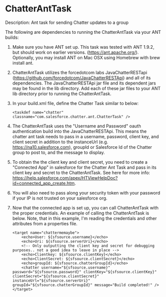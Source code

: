 ChatterAntTask
==============

Description: Ant task for sending Chatter updates to a group

The following are dependencies to running the ChatterAntTask via your ANT builds:

1.  Make sure you have ANT set up.  This task was tested with ANT 1.9.2, but should work on earlier versions. (https://ant.apache.org/).  Optionally, you may install ANT on Mac OSX using Homebrew with brew install ant.

2.  ChatterAntTask utilizes the forcedotcom labs JavaChatterRESTapi (https://github.com/forcedotcom/JavaChatterRESTApi) and all of its dependencies.  The JavaChatterRESTApi jar file and its dependent jars may be found in the lib directory. Add each of these jar files to your ANT lib directory prior to running the ChatterAntTask.

3.  In your build.xml file, define the Chatter Task similar to below:

    ```
    <taskdef name="chatter" classname="com.salesforce.chatter.ant.ChatterTask" />
    ```

4.  The ChatterAntTask uses the "Username and Password" oauth authentication build into the JavaChatterRESTApi.  This means the chatter ant task needs to pass in a username, password, client key, and client secret in addition to the instanceUrl (e.g. https://na10.salesforce.com), groupId or Salesforce Id of the Chatter group to post to, and the message to display. 

5.  To obtain the the client key and client secret, you need to create a "Connected App" in salesforce for the Chatter Ant Task and pass in its client key and secret to the ChatterAntTask.  See here for more info: https://help.salesforce.com/apex/HTViewHelpDoc?id=connected_app_create.htm.

6.  You will also need to pass along your security token with your password if your IP is not trusted on your salesforce org.


7.  Now that the connected app is set up, you can call ChatterAntTask with the proper credentials.  An example of calling the ChatterAntTask is below.  Note, that in this example, I'm reading the credentials and other attributes from a properties file.

    ```
    <target name="chattermemaybe">
        <echo>User: ${sfsource.username}</echo>
        <echo>Uri: ${sfsource.serverUri}</echo>
        <!-- Only outputting the client key and secret for debugging purposes.. not a good idea to leave in place -->
        <echo>Clientkey: ${sfsource.clientKey}</echo>
        <echo>ClientSecret: ${sfsource.clientSecret}</echo>
        <echo>groupId: ${sfsource.chatterGroupId}</echo>
        <chatter username="${sfsource.username}" password="${sfsource.password}" clientKey="${sfsource.clientKey}" clientSecret="${sfsource.clientSecret}" instanceUrl="${sfsource.serverUri}" groupId="${sfsource.chatterGroupId}" message="Build completed!" />
    </target>
    ```

